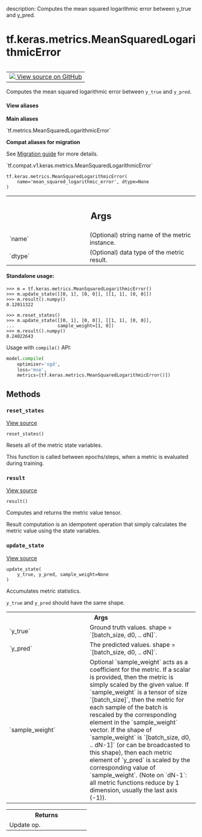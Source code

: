 description: Computes the mean squared logarithmic error between y_true and y_pred.

<div itemscope itemtype="http://developers.google.com/ReferenceObject">
<meta itemprop="name" content="tf.keras.metrics.MeanSquaredLogarithmicError" />
<meta itemprop="path" content="Stable" />
<meta itemprop="property" content="__init__"/>
<meta itemprop="property" content="__new__"/>
<meta itemprop="property" content="reset_states"/>
<meta itemprop="property" content="result"/>
<meta itemprop="property" content="update_state"/>
</div>

# tf.keras.metrics.MeanSquaredLogarithmicError

<!-- Insert buttons and diff -->

<table class="tfo-notebook-buttons tfo-api nocontent" align="left">
<td>
  <a target="_blank" href="https://github.com/tensorflow/tensorflow/blob/r2.3/tensorflow/python/keras/metrics.py#L2408-L2440">
    <img src="https://www.tensorflow.org/images/GitHub-Mark-32px.png" />
    View source on GitHub
  </a>
</td>
</table>



Computes the mean squared logarithmic error between `y_true` and `y_pred`.

<section class="expandable">
  <h4 class="showalways">View aliases</h4>
  <p>
<b>Main aliases</b>
<p>`tf.metrics.MeanSquaredLogarithmicError`</p>

<b>Compat aliases for migration</b>
<p>See
<a href="https://www.tensorflow.org/guide/migrate">Migration guide</a> for
more details.</p>
<p>`tf.compat.v1.keras.metrics.MeanSquaredLogarithmicError`</p>
</p>
</section>

<pre class="devsite-click-to-copy prettyprint lang-py tfo-signature-link">
<code>tf.keras.metrics.MeanSquaredLogarithmicError(
    name='mean_squared_logarithmic_error', dtype=None
)
</code></pre>



<!-- Placeholder for "Used in" -->


<!-- Tabular view -->
 <table class="responsive fixed orange">
<colgroup><col width="214px"><col></colgroup>
<tr><th colspan="2"><h2 class="add-link">Args</h2></th></tr>

<tr>
<td>
`name`
</td>
<td>
(Optional) string name of the metric instance.
</td>
</tr><tr>
<td>
`dtype`
</td>
<td>
(Optional) data type of the metric result.
</td>
</tr>
</table>



#### Standalone usage:



```
>>> m = tf.keras.metrics.MeanSquaredLogarithmicError()
>>> m.update_state([[0, 1], [0, 0]], [[1, 1], [0, 0]])
>>> m.result().numpy()
0.12011322
```

```
>>> m.reset_states()
>>> m.update_state([[0, 1], [0, 0]], [[1, 1], [0, 0]],
...                sample_weight=[1, 0])
>>> m.result().numpy()
0.24022643
```

Usage with `compile()` API:

```python
model.compile(
    optimizer='sgd',
    loss='mse',
    metrics=[tf.keras.metrics.MeanSquaredLogarithmicError()])
```

## Methods

<h3 id="reset_states"><code>reset_states</code></h3>

<a target="_blank" href="https://github.com/tensorflow/tensorflow/blob/r2.3/tensorflow/python/keras/metrics.py#L241-L247">View source</a>

<pre class="devsite-click-to-copy prettyprint lang-py tfo-signature-link">
<code>reset_states()
</code></pre>

Resets all of the metric state variables.

This function is called between epochs/steps,
when a metric is evaluated during training.

<h3 id="result"><code>result</code></h3>

<a target="_blank" href="https://github.com/tensorflow/tensorflow/blob/r2.3/tensorflow/python/keras/metrics.py#L394-L404">View source</a>

<pre class="devsite-click-to-copy prettyprint lang-py tfo-signature-link">
<code>result()
</code></pre>

Computes and returns the metric value tensor.

Result computation is an idempotent operation that simply calculates the
metric value using the state variables.

<h3 id="update_state"><code>update_state</code></h3>

<a target="_blank" href="https://github.com/tensorflow/tensorflow/blob/r2.3/tensorflow/python/keras/metrics.py#L582-L614">View source</a>

<pre class="devsite-click-to-copy prettyprint lang-py tfo-signature-link">
<code>update_state(
    y_true, y_pred, sample_weight=None
)
</code></pre>

Accumulates metric statistics.

`y_true` and `y_pred` should have the same shape.

<!-- Tabular view -->
 <table class="responsive fixed orange">
<colgroup><col width="214px"><col></colgroup>
<tr><th colspan="2">Args</th></tr>

<tr>
<td>
`y_true`
</td>
<td>
Ground truth values. shape = `[batch_size, d0, .. dN]`.
</td>
</tr><tr>
<td>
`y_pred`
</td>
<td>
The predicted values. shape = `[batch_size, d0, .. dN]`.
</td>
</tr><tr>
<td>
`sample_weight`
</td>
<td>
Optional `sample_weight` acts as a
coefficient for the metric. If a scalar is provided, then the metric is
simply scaled by the given value. If `sample_weight` is a tensor of size
`[batch_size]`, then the metric for each sample of the batch is rescaled
by the corresponding element in the `sample_weight` vector. If the shape
of `sample_weight` is `[batch_size, d0, .. dN-1]` (or can be broadcasted
to this shape), then each metric element of `y_pred` is scaled by the
corresponding value of `sample_weight`. (Note on `dN-1`: all metric
functions reduce by 1 dimension, usually the last axis (-1)).
</td>
</tr>
</table>



<!-- Tabular view -->
 <table class="responsive fixed orange">
<colgroup><col width="214px"><col></colgroup>
<tr><th colspan="2">Returns</th></tr>
<tr class="alt">
<td colspan="2">
Update op.
</td>
</tr>

</table>





